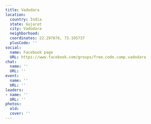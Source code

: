 ```yaml
---
title: Vadodara
location:
  country: India
  state: Gujarat
  city: Vadodara
  neighborhood: 
  coordinates: 22.297076, 73.195737
  plusCode: ''
social:
  name: Facebook page
  URL: https://www.facebook.com/groups/free.code.camp.vadodara
chat:
  name: ''
  URL: ''
event:
  name: ''
  URL: ''
leaders:
- name: ''
  URL: ''
photos:
  old: 
  cover: ''
---
```

